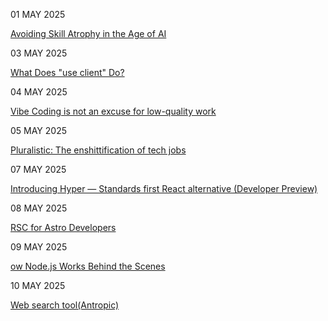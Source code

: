 01 MAY 2025

[Avoiding Skill Atrophy in the Age of AI](https://addyo.substack.com/p/avoiding-skill-atrophy-in-the-age)

03 MAY 2025

[What Does "use client" Do?](https://overreacted.io/what-does-use-client-do/)

04 MAY 2025

[Vibe Coding is not an excuse for low-quality work](https://addyo.substack.com/p/vibe-coding-is-not-an-excuse-for)

05 MAY 2025

[Pluralistic: The enshittification of tech jobs](https://pluralistic.net/2025/04/27/some-animals/)

07 MAY 2025

[Introducing Hyper — Standards first React alternative (Developer Preview)](https://nuejs.org/blog/introducing-hyper/)

08 MAY 2025

[RSC for Astro Developers](https://overreacted.io/rsc-for-astro-developers/)

09 MAY 2025

[ow Node.js Works Behind the Scenes](https://deepintodev.com/blog/how-nodejs-works-behind-the-scenes)

10 MAY 2025

[Web search tool(Antropic)](https://docs.anthropic.com/en/docs/build-with-claude/tool-use/web-search-tool)
